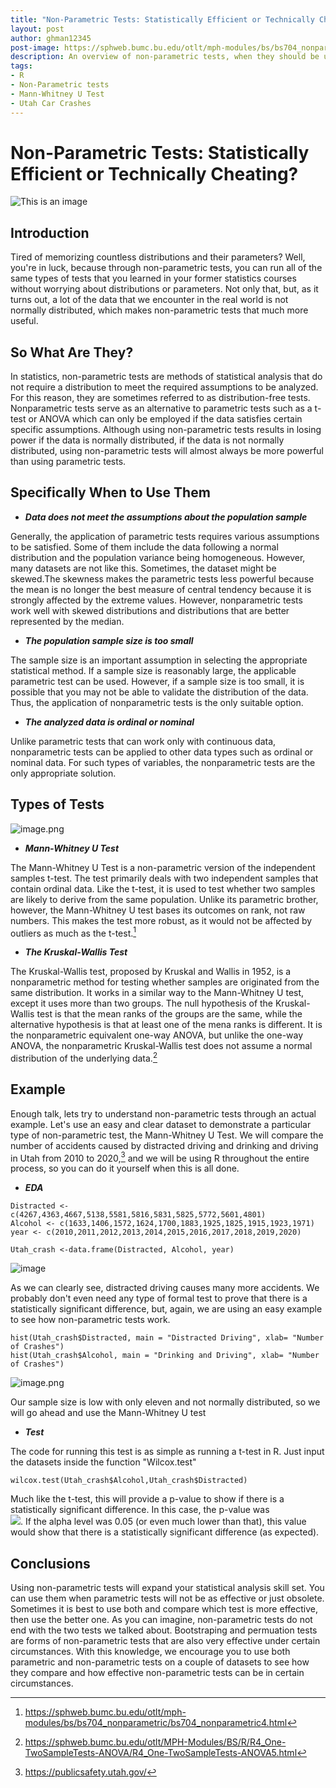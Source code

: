 ```yaml
---
title: "Non-Parametric Tests: Statistically Efficient or Technically Cheating?"
layout: post
author: ghman12345
post-image: https://sphweb.bumc.bu.edu/otlt/mph-modules/bs/bs704_nonparametric/Nonparametric%20Wordle.png
description: An overview of non-parametric tests, when they should be used, what forms they come in, and how to use them
tags:
- R
- Non-Parametric tests
- Mann-Whitney U Test
- Utah Car Crashes
---
```


# Non-Parametric Tests: Statistically Efficient or Technically Cheating?
![This is an image](https://i.ibb.co/xLgsGZV/Frank-Wilcoxon.png)

## Introduction
Tired of memorizing countless distributions and their parameters? Well, you're in luck, because through non-parametric tests, you can run all of the same types of tests that you learned in your former statistics courses without worrying about distributions or parameters. Not only that, but, as it turns out, a lot of the data that we encounter in the real world is not normally distributed, which makes non-parametric tests that much more useful.

## So What Are They?
In statistics, non-parametric tests are methods of statistical analysis that do not require a distribution to meet the required assumptions to be analyzed. For this reason, they are sometimes referred to as distribution-free tests. Nonparametric tests serve as an alternative to parametric tests such as a t-test or ANOVA which can only be employed if the data satisfies certain specific assumptions. Although using non-parametric tests results in losing power if the data is normally distributed, if the data is not normally distributed, using non-parametric tests will almost always be more powerful than using parametric tests.

## Specifically When to Use Them
- ***Data does not meet the assumptions about the population sample***

Generally, the application of parametric tests requires various assumptions to be satisfied. Some of them include the data following a normal distribution and the population variance being homogeneous. However, many datasets are not like this. Sometimes, the dataset might be skewed.The skewness makes the parametric tests less powerful because the mean is no longer the best measure of central tendency because it is strongly affected by the extreme values. However, nonparametric tests work well with skewed distributions and distributions that are better represented by the median.

- ***The population sample size is too small***

The sample size is an important assumption in selecting the appropriate statistical method. If a sample size is reasonably large, the applicable parametric test can be used. However, if a sample size is too small, it is possible that you may not be able to validate the distribution of the data. Thus, the application of nonparametric tests is the only suitable option.

- ***The analyzed data is ordinal or nominal***

Unlike parametric tests that can work only with continuous data, nonparametric tests can be applied to other data types such as ordinal or nominal data. For such types of variables, the nonparametric tests are the only appropriate solution.
## Types of Tests

![image.png](https://cdn.corporatefinanceinstitute.com/assets/nonparametric-tests.png)

 - ***Mann-Whitney U Test***

The Mann-Whitney U Test is a non-parametric version of the independent samples t-test. The test primarily deals with two independent samples that contain ordinal data. Like the t-test, it is used to test whether two samples are likely to derive from the same population. Unlike its parametric brother, however, the Mann-Whitney U test bases its outcomes on rank, not raw numbers. This makes the test more robust, as it would not be affected by outliers as much as the t-test.[^1]

[^1]: https://sphweb.bumc.bu.edu/otlt/mph-modules/bs/bs704_nonparametric/bs704_nonparametric4.html

- ***The Kruskal-Wallis Test***

The Kruskal-Wallis test, proposed by Kruskal and Wallis in 1952, is a nonparametric method for testing whether samples are originated from the same distribution. It works in a similar way to the Mann-Whitney U test, except it uses more than two groups. The null hypothesis of the Kruskal-Wallis test is that the mean ranks of the groups are the same, while the alternative hypothesis is that at least one of the mena ranks is different. It is the nonparametric equivalent one-way ANOVA, but unlike the one-way ANOVA, the nonparametric Kruskal-Wallis test does not assume a normal distribution of the underlying data.[^2]

[^2]: https://sphweb.bumc.bu.edu/otlt/MPH-Modules/BS/R/R4_One-TwoSampleTests-ANOVA/R4_One-TwoSampleTests-ANOVA5.html

## Example

Enough talk, lets try to understand non-parametric tests through an actual example. Let's use an easy and clear dataset to demonstrate a particular type of non-parametric test, the Mann-Whitney U Test. We will compare the number of accidents caused by distracted driving and drinking and driving in Utah from 2010 to 2020,[^3] and we will be using R throughout the entire process, so you can do it yourself when this is all done.

[^3]: https://publicsafety.utah.gov/

- ***EDA***

```
Distracted <- c(4267,4363,4667,5138,5581,5816,5831,5825,5772,5601,4801)
Alcohol <- c(1633,1406,1572,1624,1700,1883,1925,1825,1915,1923,1971)
year <- c(2010,2011,2012,2013,2014,2015,2016,2017,2018,2019,2020)

Utah_crash <-data.frame(Distracted, Alcohol, year)
```
![image](https://i.ibb.co/58bzRTj/EDA.jpg)

As we can clearly see, distracted driving causes many more accidents. We probably don't even need any type of formal test to prove that there is a statistically significant difference, but, again, we are using an easy example to see how non-parametric tests work.

```
hist(Utah_crash$Distracted, main = "Distracted Driving", xlab= "Number of Crashes")
hist(Utah_crash$Alcohol, main = "Drinking and Driving", xlab= "Number of Crashes")
```

![image.png](https://i.ibb.co/LC5bX7Q/Histograms.jpg)

Our sample size is low with only eleven and not normally distributed, so we will go ahead and use the Mann-Whitney U test

- ***Test***

The code for running this test is as simple as running a t-test in R. Just input the datasets inside the function "Wilcox.test"

```
wilcox.test(Utah_crash$Alcohol,Utah_crash$Distracted)
```

Much like the t-test, this will provide a p-value to show if there is a statistically significant difference. In this case, the p-value was   
<img src="https://render.githubusercontent.com/render/math?math=2.8351422*10^{-6}">. If the alpha level was 0.05 (or even much lower than that),
this value would show that there is a statistically significant difference (as expected).

## Conclusions
Using non-parametric tests will expand your statistical analysis skill set.
You can use them when parametric tests will not be as effective or just obsolete.
Sometimes it is best to use both and compare which test is more effective, then use the better one. As you can imagine,
non-parametric tests do not end with the two tests we talked about. Bootstraping and permuation tests are forms of
non-parametric tests that are also very effective under certain circumstances.
With this knowledge, we encourage you to use both parametric and non-parametric tests on a couple of datasets to see how
they compare and how effective non-parametric tests can be in certain circumstances.
